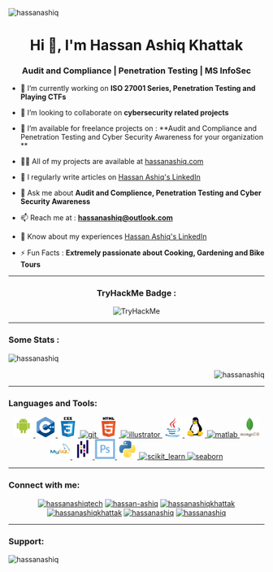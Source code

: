 <p align="left"> <img src="https://komarev.com/ghpvc/?username=hassanashiq&label=Profile%20views&color=0e75b6&style=flat" alt="hassanashiq" /> </p>

<h1 align="center">Hi 👋, I'm Hassan Ashiq Khattak</h1>
<h3 align="center">Audit and Compliance | Penetration Testing | MS InfoSec</h3>




- 🔭 I’m currently working on **ISO 27001 Series, Penetration Testing and Playing CTFs**

- 👯 I’m looking to collaborate on **cybersecurity related projects**

- 🤝 I’m available for freelance projects on :  **Audit and Compliance and Penetration Testing and Cyber Security Awareness for your organization **

- 👨‍💻 All of my projects are available at <a href="https://www.hassanashiq.com/" target="_blank" >hassanashiq.com</a>

- 📝 I regularly write articles on <a href="www.linkedin.com/in/hassan-ashiq" target="_blank">Hassan Ashiq's LinkedIn</a>

- 💬 Ask me about **Audit and Complience, Penetration Testing and Cyber Security Awareness**

- 📫 Reach me at : **hassanashiq@outlook.com**

- 📄 Know about my experiences <a href="www.linkedin.com/in/hassan-ashiq" target="_blank">Hassan Ashiq's LinkedIn</a>

- ⚡ Fun Facts : **Extremely passionate about Cooking, Gardening and Bike Tours**


<hr size="2" width="100%" color="white">  

<div align='center'>
<h3> TryHackMe Badge :</h3>
<img src="https://tryhackme-badges.s3.amazonaws.com/hassanashiq.png" alt="TryHackMe">
</div>

<hr size="2" width="100%" color="white">  

<div class="main">
<h3> Some Stats :</h3>
  
  <div align='left'>
<p><img align="center" src="https://github-readme-streak-stats.herokuapp.com/?user=hassanashiq&" alt="hassanashiq" /></p>
  </div>
  
  <div align='right'>
<p>&nbsp;<img align="center" src="https://github-readme-stats.vercel.app/api?username=hassanashiq&show_icons=true&locale=en" alt="hassanashiq" /></p>
  </div>
 
  </div>
  
<hr size="2" width="100%" color="white">  


<h3 align="left">Languages and Tools:</h3>
<p align="center"> <a href="https://developer.android.com" target="_blank" rel="noreferrer"> <img src="https://raw.githubusercontent.com/devicons/devicon/master/icons/android/android-original-wordmark.svg" alt="android" width="40" height="40"/> </a> <a href="https://www.w3schools.com/cpp/" target="_blank" rel="noreferrer"> <img src="https://raw.githubusercontent.com/devicons/devicon/master/icons/cplusplus/cplusplus-original.svg" alt="cplusplus" width="40" height="40"/> </a> <a href="https://www.w3schools.com/css/" target="_blank" rel="noreferrer"> <img src="https://raw.githubusercontent.com/devicons/devicon/master/icons/css3/css3-original-wordmark.svg" alt="css3" width="40" height="40"/> </a> <a href="https://git-scm.com/" target="_blank" rel="noreferrer"> <img src="https://www.vectorlogo.zone/logos/git-scm/git-scm-icon.svg" alt="git" width="40" height="40"/> </a> <a href="https://www.w3.org/html/" target="_blank" rel="noreferrer"> <img src="https://raw.githubusercontent.com/devicons/devicon/master/icons/html5/html5-original-wordmark.svg" alt="html5" width="40" height="40"/> </a> <a href="https://www.adobe.com/in/products/illustrator.html" target="_blank" rel="noreferrer"> <img src="https://www.vectorlogo.zone/logos/adobe_illustrator/adobe_illustrator-icon.svg" alt="illustrator" width="40" height="40"/> </a> <a href="https://www.java.com" target="_blank" rel="noreferrer"> <img src="https://raw.githubusercontent.com/devicons/devicon/master/icons/java/java-original.svg" alt="java" width="40" height="40"/> </a> <a href="https://www.linux.org/" target="_blank" rel="noreferrer"> <img src="https://raw.githubusercontent.com/devicons/devicon/master/icons/linux/linux-original.svg" alt="linux" width="40" height="40"/> </a> <a href="https://www.mathworks.com/" target="_blank" rel="noreferrer"> <img src="https://upload.wikimedia.org/wikipedia/commons/2/21/Matlab_Logo.png" alt="matlab" width="40" height="40"/> </a> <a href="https://www.mongodb.com/" target="_blank" rel="noreferrer"> <img src="https://raw.githubusercontent.com/devicons/devicon/master/icons/mongodb/mongodb-original-wordmark.svg" alt="mongodb" width="40" height="40"/> </a> <a href="https://www.mysql.com/" target="_blank" rel="noreferrer"> <img src="https://raw.githubusercontent.com/devicons/devicon/master/icons/mysql/mysql-original-wordmark.svg" alt="mysql" width="40" height="40"/> </a> <a href="https://pandas.pydata.org/" target="_blank" rel="noreferrer"> <img src="https://raw.githubusercontent.com/devicons/devicon/2ae2a900d2f041da66e950e4d48052658d850630/icons/pandas/pandas-original.svg" alt="pandas" width="40" height="40"/> </a> <a href="https://www.photoshop.com/en" target="_blank" rel="noreferrer"> <img src="https://raw.githubusercontent.com/devicons/devicon/master/icons/photoshop/photoshop-line.svg" alt="photoshop" width="40" height="40"/> </a> <a href="https://www.python.org" target="_blank" rel="noreferrer"> <img src="https://raw.githubusercontent.com/devicons/devicon/master/icons/python/python-original.svg" alt="python" width="40" height="40"/> </a> <a href="https://scikit-learn.org/" target="_blank" rel="noreferrer"> <img src="https://upload.wikimedia.org/wikipedia/commons/0/05/Scikit_learn_logo_small.svg" alt="scikit_learn" width="40" height="40"/> </a> <a href="https://seaborn.pydata.org/" target="_blank" rel="noreferrer"> <img src="https://seaborn.pydata.org/_images/logo-mark-lightbg.svg" alt="seaborn" width="40" height="40"/> </a> </p>

<hr size="2" width="100%" color="white">  

<h3 align="left">Connect with me:</h3>
<p align="center">
<a href="https://twitter.com/hassanashiqtech" target="blank"><img align="center" src="https://raw.githubusercontent.com/rahuldkjain/github-profile-readme-generator/master/src/images/icons/Social/twitter.svg" alt="hassanashiqtech" height="30" width="40" /></a>
<a href="https://linkedin.com/in/hassan-ashiq" target="blank"><img align="center" src="https://raw.githubusercontent.com/rahuldkjain/github-profile-readme-generator/master/src/images/icons/Social/linked-in-alt.svg" alt="hassan-ashiq" height="30" width="40" /></a>
<a href="https://fb.com/hassanashiqkhattak" target="blank"><img align="center" src="https://raw.githubusercontent.com/rahuldkjain/github-profile-readme-generator/master/src/images/icons/Social/facebook.svg" alt="hassanashiqkhattak" height="30" width="40" /></a>
<a href="https://instagram.com/hassanashiqkhattak" target="blank"><img align="center" src="https://raw.githubusercontent.com/rahuldkjain/github-profile-readme-generator/master/src/images/icons/Social/instagram.svg" alt="hassanashiqkhattak" height="30" width="40" /></a>
<a href="https://www.youtube.com/c/hassanashiq" target="blank"><img align="center" src="https://raw.githubusercontent.com/rahuldkjain/github-profile-readme-generator/master/src/images/icons/Social/youtube.svg" alt="hassanashiq" height="30" width="40" /></a>
<a href="https://www.hackerrank.com/hassanashiq" target="blank"><img align="center" src="https://raw.githubusercontent.com/rahuldkjain/github-profile-readme-generator/master/src/images/icons/Social/hackerrank.svg" alt="hassanashiq" height="30" width="40" /></a>
</p>


<hr size="2" width="100%" color="white">  

<div align='left'>
<h3>Support:</h3>
<p><a href="https://www.buymeacoffee.com/hassanashiq"> <img align="left" src="https://cdn.buymeacoffee.com/buttons/v2/default-yellow.png" height="50" width="210" alt="hassanashiq" /></a></p><br><br>
</div>

